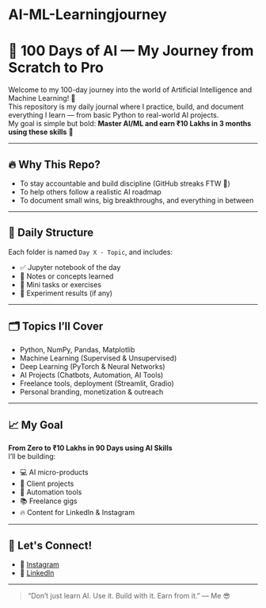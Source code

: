 # AI-ML-Learningjourney
# 🧠 100 Days of AI — My Journey from Scratch to Pro

Welcome to my 100-day journey into the world of Artificial Intelligence and Machine Learning! 🚀  
This repository is my daily journal where I practice, build, and document everything I learn — from basic Python to real-world AI projects.  
My goal is simple but bold: **Master AI/ML and earn ₹10 Lakhs in 3 months using these skills** 💸

---

## 🔥 Why This Repo?

- To stay accountable and build discipline (GitHub streaks FTW 💪)
- To help others follow a realistic AI roadmap
- To document small wins, big breakthroughs, and everything in between

---

## 📅 Daily Structure

Each folder is named `Day X - Topic`, and includes:
- ✅ Jupyter notebook of the day  
- 📝 Notes or concepts learned  
- 🔧 Mini tasks or exercises  
- 🧪 Experiment results (if any)

---

## 🗂️ Topics I’ll Cover

- Python, NumPy, Pandas, Matplotlib
- Machine Learning (Supervised & Unsupervised)
- Deep Learning (PyTorch & Neural Networks)
- AI Projects (Chatbots, Automation, AI Tools)
- Freelance tools, deployment (Streamlit, Gradio)
- Personal branding, monetization & outreach

---

## 📈 My Goal

**From Zero to ₹10 Lakhs in 90 Days using AI Skills**  
I’ll be building:  
- 💻 AI micro-products  
- 🤖 Client projects  
- 📲 Automation tools  
- 📚 Freelance gigs  
- 🔥 Content for LinkedIn & Instagram

---

## 📍 Let's Connect!

- 📸 [Instagram](https://www.instagram.com/kickstart.aiml)  
- 💼 [LinkedIn](https://www.linkedin.com/in/abdul-mannaan-6a68a5274/)

---

> “Don’t just learn AI. Use it. Build with it. Earn from it.” — Me 😎

